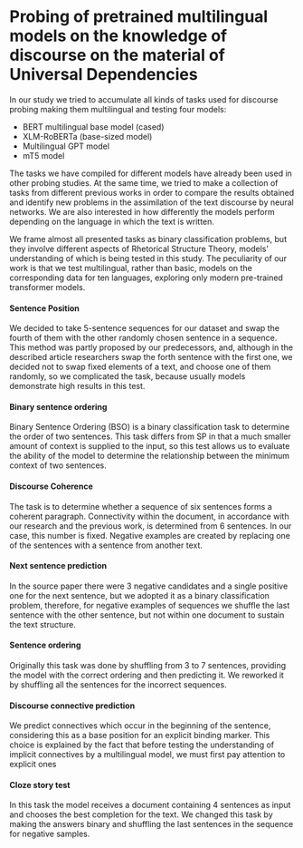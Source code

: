 # Probing of pretrained multilingual models on the knowledge of discourse on the material of Universal Dependencies
In our study we tried to accumulate all kinds of tasks used for discourse probing making them multilingual and testing four models:
- BERT multilingual base model (cased) 
- XLM-RoBERTa (base-sized model) 
- Multilingual GPT model 
- mT5 model 

The tasks we have compiled for different models have already been used in other probing studies. At the same time, we tried to make a collection of tasks from different previous works in order to compare the results obtained and identify new problems in the assimilation of the text discourse by neural networks. We are also interested in how differently the models perform depending on the language in which the text is written.

We frame almost all presented tasks as binary classification problems, but they involve different aspects of Rhetorical Structure Theory, models’ understanding of which is being tested in this study. The peculiarity of our work is that we test multilingual, rather than basic, models on the corresponding data for ten languages, exploring only modern pre-trained transformer models.
#### Sentence Position 
We decided to take 5-sentence sequences for our dataset and swap the fourth of them with the other randomly chosen sentence in a sequence. This method was partly proposed by our predecessors, and, although in the described article researchers swap the forth sentence with the first one, we decided not to swap fixed elements of a text, and choose one of them randomly, so we complicated the task, because usually models demonstrate high results in this test. 
#### Binary sentence ordering 
Binary Sentence Ordering (BSO) is a binary classification task to determine the order of two sentences. This task differs from SP in that a much smaller amount of context is supplied to the input, so this test allows us to evaluate the ability of the model to determine the relationship between the minimum context of two sentences.
#### Discourse Coherence 
The task is to determine whether a sequence of six sentences forms a coherent paragraph. Connectivity within the document, in accordance with our research and the previous work, is determined from 6 sentences. In our case, this number is fixed. Negative examples are created by replacing one of the sentences with a sentence from another text.
#### Next sentence prediction 
In the source paper there were 3 negative candidates and a single positive one for the next sentence, but we adopted it as a binary classification problem, therefore, for negative examples of sequences we shuffle the last sentence with the other sentence, but not within one document to sustain the text structure. 
#### Sentence ordering 
Originally this task was done by shuffling from 3 to 7 sentences, providing the model with the correct ordering and then predicting it. We reworked it by shuffling all the sentences for the incorrect sequences.
#### Discourse connective prediction 
We predict connectives which occur in the beginning of the sentence, considering this as a base position for an explicit binding marker. This choice is explained by the fact that before testing the understanding of implicit connectives by a multilingual model, we must first pay attention to explicit ones
#### Cloze story test 
In this task the model receives a document containing 4 sentences as input and chooses the best completion for the text. We changed this task by making the answers binary and shuffling the last sentences in the sequence for negative samples.
